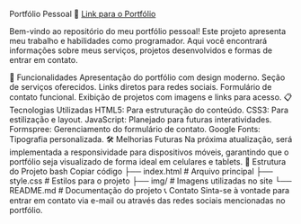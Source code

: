 Portfólio Pessoal
🔗 [Link para o Portfólio](https://crimsoncode.netlify.app/)

Bem-vindo ao repositório do meu portfólio pessoal! Este projeto apresenta meu trabalho e habilidades como programador. Aqui você encontrará informações sobre meus serviços, projetos desenvolvidos e formas de entrar em contato.

🚀 Funcionalidades
Apresentação do portfólio com design moderno.
Seção de serviços oferecidos.
Links diretos para redes sociais.
Formulário de contato funcional.
Exibição de projetos com imagens e links para acesso.
📋 Tecnologias Utilizadas
HTML5: Para estruturação do conteúdo.
CSS3: Para estilização e layout.
JavaScript: Planejado para futuras interatividades.
Formspree: Gerenciamento do formulário de contato.
Google Fonts: Tipografia personalizada.
🛠 Melhorias Futuras
Na próxima atualização, será implementada a responsividade para dispositivos móveis, garantindo que o portfólio seja visualizado de forma ideal em celulares e tablets.
📂 Estrutura do Projeto
bash
Copiar código
├── index.html      # Arquivo principal
├── style.css       # Estilos para o projeto
├── img/            # Imagens utilizadas no site
└── README.md       # Documentação do projeto
📞 Contato
Sinta-se à vontade para entrar em contato via e-mail ou através das redes sociais mencionadas no portfólio.

